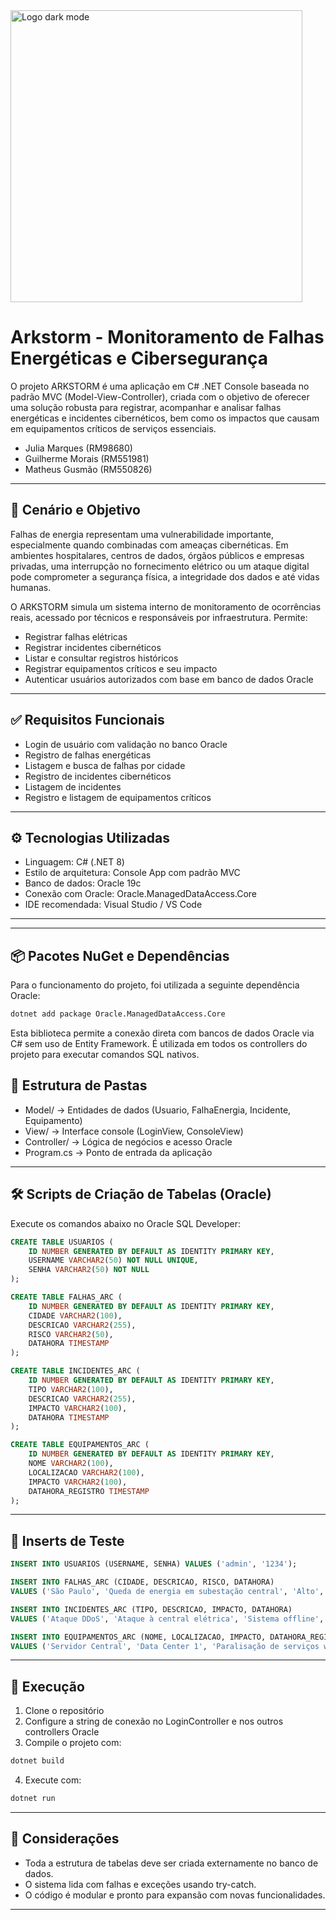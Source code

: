 <img width="467" alt="Logo dark mode" src="https://github.com/user-attachments/assets/169be40e-8e44-41ee-be43-e73022479cd7" />

# Arkstorm - Monitoramento de Falhas Energéticas e Cibersegurança

O projeto ARKSTORM é uma aplicação em C# .NET Console baseada no padrão MVC (Model-View-Controller), criada com o objetivo de oferecer uma solução robusta para registrar, acompanhar e analisar falhas energéticas e incidentes cibernéticos, bem como os impactos que causam em equipamentos críticos de serviços essenciais.

- Julia Marques (RM98680)
- Guilherme Morais (RM551981)
- Matheus Gusmão (RM550826)

---

## 🎯 Cenário e Objetivo

Falhas de energia representam uma vulnerabilidade importante, especialmente quando combinadas com ameaças cibernéticas. Em ambientes hospitalares, centros de dados, órgãos públicos e empresas privadas, uma interrupção no fornecimento elétrico ou um ataque digital pode comprometer a segurança física, a integridade dos dados e até vidas humanas.

O ARKSTORM simula um sistema interno de monitoramento de ocorrências reais, acessado por técnicos e responsáveis por infraestrutura. Permite:

- Registrar falhas elétricas
- Registrar incidentes cibernéticos
- Listar e consultar registros históricos
- Registrar equipamentos críticos e seu impacto
- Autenticar usuários autorizados com base em banco de dados Oracle

---

## ✅ Requisitos Funcionais

- Login de usuário com validação no banco Oracle
- Registro de falhas energéticas
- Listagem e busca de falhas por cidade
- Registro de incidentes cibernéticos
- Listagem de incidentes
- Registro e listagem de equipamentos críticos

---

## ⚙️ Tecnologias Utilizadas

- Linguagem: C# (.NET 8)
- Estilo de arquitetura: Console App com padrão MVC
- Banco de dados: Oracle 19c
- Conexão com Oracle: Oracle.ManagedDataAccess.Core
- IDE recomendada: Visual Studio / VS Code

---

---

## 📦 Pacotes NuGet e Dependências

Para o funcionamento do projeto, foi utilizada a seguinte dependência Oracle:

```bash
dotnet add package Oracle.ManagedDataAccess.Core
```

Esta biblioteca permite a conexão direta com bancos de dados Oracle via C# sem uso de Entity Framework. É utilizada em todos os controllers do projeto para executar comandos SQL nativos.


## 📂 Estrutura de Pastas

- Model/ → Entidades de dados (Usuario, FalhaEnergia, Incidente, Equipamento)
- View/ → Interface console (LoginView, ConsoleView)
- Controller/ → Lógica de negócios e acesso Oracle
- Program.cs → Ponto de entrada da aplicação

---

## 🛠️ Scripts de Criação de Tabelas (Oracle)

Execute os comandos abaixo no Oracle SQL Developer:

```sql
CREATE TABLE USUARIOS (
    ID NUMBER GENERATED BY DEFAULT AS IDENTITY PRIMARY KEY,
    USERNAME VARCHAR2(50) NOT NULL UNIQUE,
    SENHA VARCHAR2(50) NOT NULL
);

CREATE TABLE FALHAS_ARC (
    ID NUMBER GENERATED BY DEFAULT AS IDENTITY PRIMARY KEY,
    CIDADE VARCHAR2(100),
    DESCRICAO VARCHAR2(255),
    RISCO VARCHAR2(50),
    DATAHORA TIMESTAMP
);

CREATE TABLE INCIDENTES_ARC (
    ID NUMBER GENERATED BY DEFAULT AS IDENTITY PRIMARY KEY,
    TIPO VARCHAR2(100),
    DESCRICAO VARCHAR2(255),
    IMPACTO VARCHAR2(100),
    DATAHORA TIMESTAMP
);

CREATE TABLE EQUIPAMENTOS_ARC (
    ID NUMBER GENERATED BY DEFAULT AS IDENTITY PRIMARY KEY,
    NOME VARCHAR2(100),
    LOCALIZACAO VARCHAR2(100),
    IMPACTO VARCHAR2(100),
    DATAHORA_REGISTRO TIMESTAMP
);
```

---

## 🧪 Inserts de Teste

```sql
INSERT INTO USUARIOS (USERNAME, SENHA) VALUES ('admin', '1234');

INSERT INTO FALHAS_ARC (CIDADE, DESCRICAO, RISCO, DATAHORA)
VALUES ('São Paulo', 'Queda de energia em subestação central', 'Alto', SYSTIMESTAMP);

INSERT INTO INCIDENTES_ARC (TIPO, DESCRICAO, IMPACTO, DATAHORA)
VALUES ('Ataque DDoS', 'Ataque à central elétrica', 'Sistema offline', SYSTIMESTAMP);

INSERT INTO EQUIPAMENTOS_ARC (NOME, LOCALIZACAO, IMPACTO, DATAHORA_REGISTRO)
VALUES ('Servidor Central', 'Data Center 1', 'Paralisação de serviços web', SYSTIMESTAMP);
```

---

## 🚀 Execução

1. Clone o repositório
2. Configure a string de conexão no LoginController e nos outros controllers Oracle
3. Compile o projeto com:
```bash
dotnet build
```
4. Execute com:
```bash
dotnet run
```
---

## 📌 Considerações

- Toda a estrutura de tabelas deve ser criada externamente no banco de dados.
- O sistema lida com falhas e exceções usando try-catch.
- O código é modular e pronto para expansão com novas funcionalidades.

---
